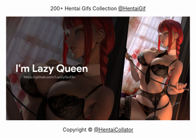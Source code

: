 <!-----{ Copyright © @LazZyQu33n }---->

<div align="center">

200+ Hentai Gifs Collection [@HentaiGif](https://github.com/NarutoUzumakix/HentaiGif)
<br>

[![@LazZyQu33n](https://github.com/LazZyQu33n/LazZyQu33n/blob/main/Resources/Logo2.png)](https://github.com/HentaiCollator) 


Copyright © [@HentaiCollator](https://github.com/HentaiCollator)

<!-----{ Copyright © @LazZyQu33n }---->
